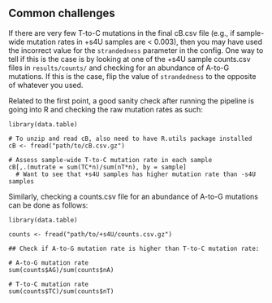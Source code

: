 ## Common challenges

If there are very few T-to-C mutations in the final cB.csv file (e.g., if sample-wide mutation rates in +s4U samples are < 0.003), then you may have used the incorrect value for the `strandedness` parameter in the config. One way to tell if this is the case is by looking at one of the +s4U sample counts.csv files in `results/counts/` and checking for an abundance of A-to-G mutations. If this is the case, flip the value of `strandedness` to the opposite of whatever you used.

Related to the first point, a good sanity check after running the pipeline is going into R and checking the raw mutation rates as such:

```
library(data.table)

# To unzip and read cB, also need to have R.utils package installed
cB <- fread("path/to/cB.csv.gz")

# Assess sample-wide T-to-C mutation rate in each sample
cB[,.(mutrate = sum(TC*n)/sum(nT*n), by = sample]
  # Want to see that +s4U samples has higher mutation rate than -s4U samples
```

Similarly, checking a counts.csv file for an abundance of A-to-G mutations can be done as follows:

```
library(data.table)

counts <- fread("path/to/+s4U/counts.csv.gz")

## Check if A-to-G mutation rate is higher than T-to-C mutation rate:

# A-to-G mutation rate
sum(counts$AG)/sum(counts$nA)

# T-to-C mutation rate
sum(counts$TC)/sum(counts$nT)
```